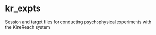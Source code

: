 # kr_expts
Session and target files for conducting psychophysical experiments with the KineReach system 
